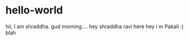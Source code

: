 # hello-world

hii,
  I am shraddha.
  gud morning....
hey shraddha ravi here
hey i m Pakali :)
blah
